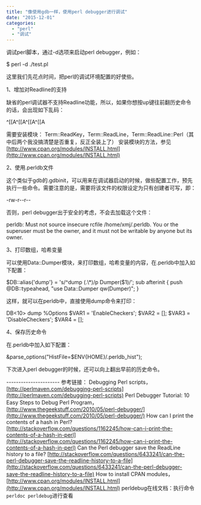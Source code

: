 ```yaml
---
title: "像使用gdb一样，使用perl debugger进行调试"
date: "2015-12-01"
categories: 
  - "perl"
  - "调试"
---
```


调试perl脚本，通过-d选项来启动perl debugger，例如：

$ perl -d ./test.pl

这里我们先花点时间，把perl的调试环境配置的好使些。

1、增加对Readline的支持

缺省的perl调试器不支持Readline功能，所以，如果你想按up键往前翻历史命令的话，会出现如下乱码：

^\[\[A^\[\[A^\[\[A^\[\[A

需要安装模块： Term::ReadKey，Term::ReadLine，Term::ReadLine::Perl（其中后两个我没搞清楚是否重复，反正全装上了） 安装模块的方法，参见 [http://www.cpan.org/modules/INSTALL.html](http://www.cpan.org/modules/INSTALL.html)

2、使用.perldb文件

这个类似于gdb的.gdbinit，可以用来在调试器启动的时候，做些配置工作，预先执行一些命令。需要注意的是，需要将该文件的权限设定为只有创建者可写，即：

\-rw-r--r--

否则，perl debugger出于安全的考虑，不会去加载这个文件：

perldb: Must not source insecure rcfile /home/xmj/.perldb.
        You or the superuser must be the owner, and it must not
        be writable by anyone but its owner.

3、打印数组，哈希变量

可以使用Data::Dumper模块，来打印数组，哈希变量的内容，在.perldb中加入如下配置：

$DB::alias{'dump'}  = 's/^dump (.\*)/p Dumper($1)/';
sub afterinit {
  push @DB::typeahead, "use Data::Dumper qw(Dumper)";
}

这样，就可以在perldb中，直接使用dump命令来打印：

  DB<10> dump %Options
$VAR1 = 'EnableCheckers';
$VAR2 = \[\];
$VAR3 = 'DisableCheckers';
$VAR4 = \[\];

4、保存历史命令

在.perldb中加入如下配置：

&parse\_options("HistFile=$ENV{HOME}/.perldb\_hist");

下次进入perl debugger的时候，还可以向上翻出早前的历史命令。

\---------------------- 参考链接： Debugging Perl scripts， [http://perlmaven.com/debugging-perl-scripts](http://perlmaven.com/debugging-perl-scripts) Perl Debugger Tutorial: 10 Easy Steps to Debug Perl Program，[http://www.thegeekstuff.com/2010/05/perl-debugger/](http://www.thegeekstuff.com/2010/05/perl-debugger/) How can I print the contents of a hash in Perl? [http://stackoverflow.com/questions/1162245/how-can-i-print-the-contents-of-a-hash-in-perl](http://stackoverflow.com/questions/1162245/how-can-i-print-the-contents-of-a-hash-in-perl) Can the Perl debugger save the ReadLine history to a file? [http://stackoverflow.com/questions/6433241/can-the-perl-debugger-save-the-readline-history-to-a-file](http://stackoverflow.com/questions/6433241/can-the-perl-debugger-save-the-readline-history-to-a-file) How to install CPAN modules，[http://www.cpan.org/modules/INSTALL.html](http://www.cpan.org/modules/INSTALL.html) perldebug在线文档：执行命令`perldoc perldebug`进行查看
